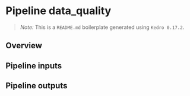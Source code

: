 # Pipeline data_quality

> *Note:* This is a `README.md` boilerplate generated using `Kedro 0.17.2`.

## Overview

<!---
Please describe your modular pipeline here.
-->

## Pipeline inputs

<!---
The list of pipeline inputs.
-->

## Pipeline outputs

<!---
The list of pipeline outputs.
-->
